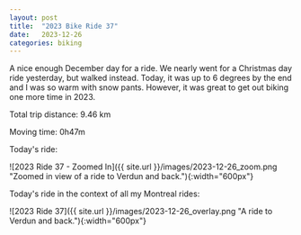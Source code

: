 ```yaml
---
layout: post
title:  "2023 Bike Ride 37"
date:   2023-12-26
categories: biking
---
```


A nice enough December day for a ride. We nearly went for a Christmas day ride yesterday, but walked instead. Today, it was up to 6 degrees by the end and I was so warm with snow pants. However, it was great to get out biking one more time in 2023.

Total trip distance: 9.46 km

Moving time: 0h47m

Today's ride:

![2023 Ride 37 - Zoomed In]({{ site.url }}/images/2023-12-26_zoom.png "Zoomed in view of a ride to Verdun and back."){:width="600px"}

Today's ride in the context of all my Montreal rides:

![2023 Ride 37]({{ site.url }}/images/2023-12-26_overlay.png "A ride to Verdun and back."){:width="600px"}
